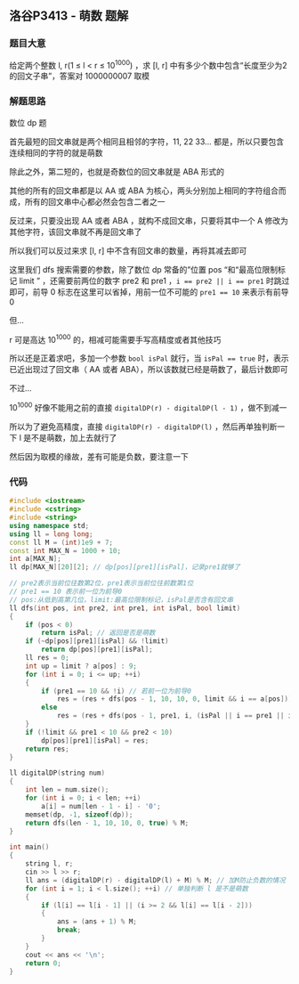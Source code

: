 ## 洛谷P3413 - 萌数 题解



### 题目大意

给定两个整数 l, r(1 ≤ l < r ≤ 10<sup>1000</sup>) ，求 [l, r] 中有多少个数中包含“长度至少为2的回文子串”，答案对 1000000007 取模



### 解题思路

数位 dp 题

首先最短的回文串就是两个相同且相邻的字符，11, 22 33... 都是，所以只要包含连续相同的字符的就是萌数

除此之外，第二短的，也就是奇数位的回文串就是 ABA 形式的

其他的所有的回文串都是以 AA 或 ABA 为核心，两头分别加上相同的字符组合而成，所有的回文串中心都必然会包含二者之一

反过来，只要没出现 AA 或者 ABA ，就构不成回文串，只要将其中一个 A 修改为其他字符，该回文串就不再是回文串了

所以我们可以反过来求 [l, r] 中不含有回文串的数量，再将其减去即可

这里我们 dfs 搜索需要的参数，除了数位 dp 常备的”位置 pos “和“最高位限制标记 limit ” ，还需要前两位的数字 pre2 和 pre1 ，`i == pre2 || i == pre1` 时跳过即可，前导 0 标志在这里可以省掉，用前一位不可能的 `pre1 == 10` 来表示有前导 0 

但... 

r 可是高达 10<sup>1000</sup> 的，相减可能需要手写高精度或者其他技巧

所以还是正着求吧，多加一个参数 `bool isPal` 就行，当 `isPal == true` 时，表示已近出现过了回文串（ AA 或者 ABA），所以该数就已经是萌数了，最后计数即可

不过...

10<sup>1000</sup> 好像不能用之前的直接 `digitalDP(r) - digitalDP(l - 1)` ，做不到减一

所以为了避免高精度，直接 `digitalDP(r) - digitalDP(l)` ，然后再单独判断一下 l 是不是萌数，加上去就行了

然后因为取模的缘故，差有可能是负数，要注意一下



### 代码

``` c++
#include <iostream>
#include <cstring>
#include <string>
using namespace std;
using ll = long long;
const ll M = (int)1e9 + 7;
const int MAX_N = 1000 + 10;
int a[MAX_N];
ll dp[MAX_N][20][2]; // dp[pos][pre1][isPal]，记录pre1就够了

// pre2表示当前位往数第2位，pre1表示当前位往前数第1位
// pre1 == 10 表示前一位为前导0
// pos:从低到高第几位，limit:最高位限制标记，isPal是否含有回文串
ll dfs(int pos, int pre2, int pre1, int isPal, bool limit)
{
    if (pos < 0)
        return isPal; // 返回是否是萌数
    if (~dp[pos][pre1][isPal] && !limit)
        return dp[pos][pre1][isPal];
    ll res = 0;
    int up = limit ? a[pos] : 9;
    for (int i = 0; i <= up; ++i)
    {
        if (pre1 == 10 && !i) // 若前一位为前导0
            res = (res + dfs(pos - 1, 10, 10, 0, limit && i == a[pos])) % M;
        else
            res = (res + dfs(pos - 1, pre1, i, (isPal || i == pre1 || i == pre2), limit && i == a[pos])) % M;
    }
    if (!limit && pre1 < 10 && pre2 < 10)
        dp[pos][pre1][isPal] = res;
    return res;
}

ll digitalDP(string num)
{
    int len = num.size();
    for (int i = 0; i < len; ++i)
        a[i] = num[len - 1 - i] - '0';
    memset(dp, -1, sizeof(dp));
    return dfs(len - 1, 10, 10, 0, true) % M;
}

int main()
{
    string l, r;
    cin >> l >> r;
    ll ans = (digitalDP(r) - digitalDP(l) + M) % M; // 加M防止负数的情况
    for (int i = 1; i < l.size(); ++i) // 单独判断 l 是不是萌数
    {
        if (l[i] == l[i - 1] || (i >= 2 && l[i] == l[i - 2]))
        {
            ans = (ans + 1) % M;
            break;
        }
    }
    cout << ans << '\n';
    return 0;
}
```

